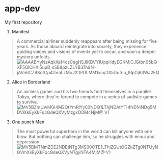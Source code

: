 # app-dev
My first repository
1. Manifest
> A commercial airliner suddenly reappears after being missing for five years. As those aboard reintegrate into society, they experience guiding voices and visions of events yet to occur, and soon a deeper mystery unfolds.
![AAAABYyNzAqkXa14csCsgHSJlKBVYIUpqHdyEGKMiCJGtbn05bQXF5QlCHXl5uuB_sSB8pzLZLYB37n9N-jAVn6CZ9SotCp4lTeaLzMoJ2ttPULMM1xcqDX5Dufnu_lRpOj63WJ2EQ](https://user-images.githubusercontent.com/102275029/206102915-ec72a09a-753e-438e-9b19-f5e1ca39bbc8.jpg)


2. Alice in Borderland
> An aimless gamer and his two friends find themselves in a parallel Tokyo, where they're forced to compete in a series of sadistic games to survive.
![MV5BZmUwMGI4M2QtYmRlYy00NDQ1LThjNDAtYTI4NDNiNDg5MDViXkEyXkFqcGdeQXVyMzgxODM4NjM@ _V1_](https://user-images.githubusercontent.com/102275029/206103005-aff03835-4e70-4875-a499-8c6c81bd1c29.jpg)

3. One punch Man
> The most powerful superhero in the world can kill anyone with one blow. But nothing can challenge him, so he struggles with ennui and depression.
![MV5BMTNmZDE2NDEtNTg3MS00OTE1LThlZGUtOGZkZTg0NTUyNGVmXkEyXkFqcGdeQXVyNTgyNTA4MjM@ _V1_](https://user-images.githubusercontent.com/102275029/206103085-03e2023b-d4f5-4260-94ba-af16e35ea75b.jpg)

